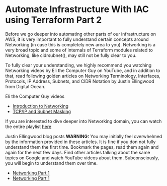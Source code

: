 # Automate Infrastructure With IAC using Terraform Part 2

Before we go deeper into automating other parts of our infrastructure on AWS, it is very important to fully understand certain concepts
around Networking (in case this is completely new area to you). Networking is a very broad topic and some of internals of Terraform
modules related to Networking, like cidrsubnet(), may still not be fully clear to you.

To fully clear your understanding, we highly recommend you watching Networking videos by Eli the Computer Guy on YouTube, and in
addition to that, read following golden articles on Networking Terminology, Interfaces, Protocols, IP Address, Subnets, and CIDR
Notation by Justin Ellingwood from Digital Ocean.

Eli the Computer Guy videos

- [Introduction to Networking](https://youtu.be/rL8RSFQG8do)
- [TCP/IP and Subnet Masking](https://youtu.be/EkNq4TrHP_U)

If you are interested to dive deeper into Networking domain, you can watch the entire playlist
[here](https://www.youtube.com/playlist?list=PLF360ED1082F6F2A5)

Justin Ellingwood blog posts
**WARNING:** You may initially feel overwhelmed by the information provided in these articles. It is fine if you don not fully understand
them the first time. Bookmark the pages, read them again and again for the next few days. Find other articles talking about the same
topics on Google and watch YouTube videos about them. Subconsciously, you will begin to understand them over time.

- [Networking Part 1](https://www.digitalocean.com/community/tutorials/an-introduction-to-networking-terminology-interfaces-and-protocols)
- [Networking Part 1](https://www.digitalocean.com/community/tutorials/understanding-ip-addresses-subnets-and-cidr-notation-for-networking#netmasks-and-subnets)
